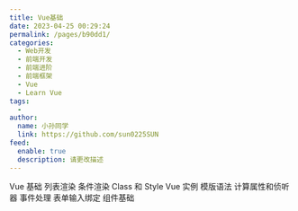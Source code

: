 ```yaml
---
title: Vue基础
date: 2023-04-25 00:29:24
permalink: /pages/b90dd1/
categories:
  - Web开发
  - 前端开发
  - 前端进阶
  - 前端框架
  - Vue
  - Learn Vue
tags:
  - 
author: 
  name: 小孙同学
  link: https://github.com/sun0225SUN
feed: 
  enable: true
  description: 请更改描述
---
```


Vue 基础
    列表渲染
    条件渲染
    Class 和 Style
    Vue 实例
    模版语法
    计算属性和侦听器
    事件处理
    表单输入绑定
    组件基础